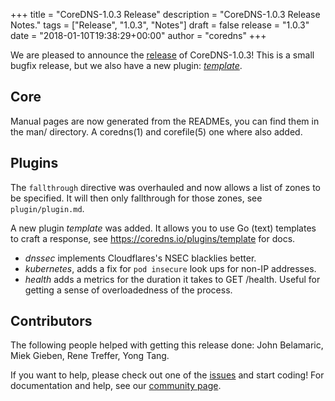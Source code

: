 +++
title = "CoreDNS-1.0.3 Release"
description = "CoreDNS-1.0.3 Release Notes."
tags = ["Release", "1.0.3", "Notes"]
draft = false
release = "1.0.3"
date = "2018-01-10T19:38:29+00:00"
author = "coredns"
+++

We are pleased to announce the [release](https://github.com/inverse-inc/wireguard-go/dns/releases/tag/v1.0.3) of CoreDNS-1.0.3!
This is a small bugfix release, but we also have a new plugin:
[*template*](https://coredns.io/plugins/template).

## Core

Manual pages are now generated from the READMEs, you can find them in the man/ directory.
A coredns(1) and corefile(5) one where also added.

## Plugins

The `fallthrough` directive was overhauled and now allows a list of zones to be specified. It will
then only fallthrough for those zones, see `plugin/plugin.md`.

A new plugin *template* was added. It allows you to use Go (text) templates to craft a response, see
<https://coredns.io/plugins/template> for docs.

* *dnssec* implements Cloudflares's NSEC blacklies better.
* *kubernetes*, adds a fix for `pod insecure` look ups for non-IP addresses.
* *health* adds a metrics for the duration it takes to GET /health. Useful for getting a sense of
  overloadedness of the process.

## Contributors

The following people helped with getting this release done:
John Belamaric,
Miek Gieben,
Rene Treffer,
Yong Tang.

If you want to help, please check out one of the
[issues](https://github.com/inverse-inc/wireguard-go/dns/issues/) and start coding! For documentation and help,
see our [community page](https://coredns.io/community/).
